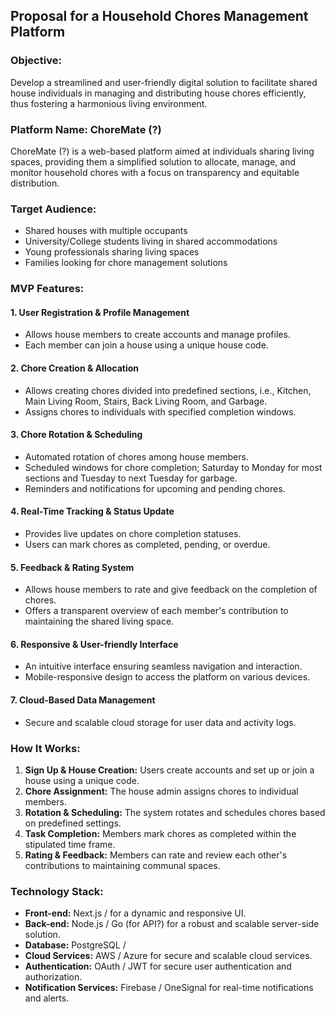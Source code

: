 ## Proposal for a Household Chores Management Platform

### Objective:

Develop a streamlined and user-friendly digital solution to facilitate shared house individuals in managing and distributing house chores efficiently, thus fostering a harmonious living environment.

### Platform Name: ChoreMate (?)

ChoreMate (?) is a web-based platform aimed at individuals sharing living spaces, providing them a simplified solution to allocate, manage, and monitor household chores with a focus on transparency and equitable distribution.

### Target Audience:

- Shared houses with multiple occupants
- University/College students living in shared accommodations
- Young professionals sharing living spaces
- Families looking for chore management solutions

### MVP Features:

#### 1. **User Registration & Profile Management**

- Allows house members to create accounts and manage profiles.
- Each member can join a house using a unique house code.

#### 2. **Chore Creation & Allocation**

- Allows creating chores divided into predefined sections, i.e., Kitchen, Main Living Room, Stairs, Back Living Room, and Garbage.
- Assigns chores to individuals with specified completion windows.

#### 3. **Chore Rotation & Scheduling**

- Automated rotation of chores among house members.
- Scheduled windows for chore completion; Saturday to Monday for most sections and Tuesday to next Tuesday for garbage.
- Reminders and notifications for upcoming and pending chores.

#### 4. **Real-Time Tracking & Status Update**

- Provides live updates on chore completion statuses.
- Users can mark chores as completed, pending, or overdue.

#### 5. **Feedback & Rating System**

- Allows house members to rate and give feedback on the completion of chores.
- Offers a transparent overview of each member's contribution to maintaining the shared living space.

#### 6. **Responsive & User-friendly Interface**

- An intuitive interface ensuring seamless navigation and interaction.
- Mobile-responsive design to access the platform on various devices.

#### 7. **Cloud-Based Data Management**

- Secure and scalable cloud storage for user data and activity logs.

### How It Works:

1. **Sign Up & House Creation:** Users create accounts and set up or join a house using a unique code.
2. **Chore Assignment:** The house admin assigns chores to individual members.
3. **Rotation & Scheduling:** The system rotates and schedules chores based on predefined settings.
4. **Task Completion:** Members mark chores as completed within the stipulated time frame.
5. **Rating & Feedback:** Members can rate and review each other's contributions to maintaining communal spaces.


### Technology Stack:

- **Front-end:** Next.js /  for a dynamic and responsive UI.
- **Back-end:** Node.js / Go (for API?) for a robust and scalable server-side solution.
- **Database:** PostgreSQL / 
- **Cloud Services:** AWS / Azure for secure and scalable cloud services.
- **Authentication:** OAuth / JWT for secure user authentication and authorization.
- **Notification Services:** Firebase / OneSignal for real-time notifications and alerts.
